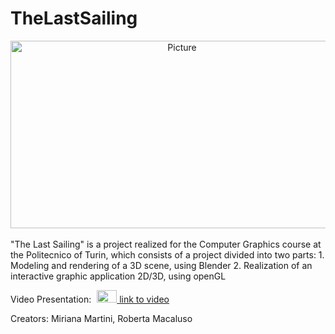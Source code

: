 # TheLastSailing
<div align="center">
<img src="https://i.imgur.com/f4gxjVJ.png](https://github.com/MirianaMartini/TheLastSailing/blob/main/Rendering/Render_1.png" alt="Picture" style="display:block; margin: 0 auto; height:300px; width:533px"><br>
</div>
"The Last Sailing" is a project  realized for the Computer Graphics course at the Politecnico of Turin, which consists of a project divided into two parts: 
1. Modeling and rendering of a 3D scene, using Blender   
2. Realization of an interactive graphic application 2D/3D, using openGL

Video Presentation: 
<a href="https://youtu.be/ksLTSEyL2WE"><img style="display:inline; margin-left: 5px; height:20px; width:32px" src="https://i.imgur.com/QlhYaZP.png"> link to video</a>

Creators: Miriana Martini, Roberta Macaluso
